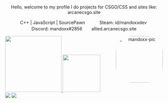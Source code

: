 ### 
<div align="center">
Hello, welcome to my profile I do projects for CSGO/CSS and sites like: arcanecsgo.site

ㅤㅤC++ | JavaScript | SourcePawn ㅤ
ㅤㅤSteam: id/mandoxxdev
ㅤㅤDiscord: mandoxx#2856
ㅤㅤallied.arcanecsgo.site

<img align="right" alt="mandoxx-pic" height="150" style="border-radius:50px;" src="https://media.discordapp.net/attachments/883371376000516186/924795134472769556/270950e0dcc50ad90da4942ef28b18c7.jpg">
</div>

<div align="left">
  <a href="https://github.com/mandoxxdev">
  <img height="180em" src="https://github-readme-stats.vercel.app/api?username=mandoxxdev&show_icons=true&theme=dracula&include_all_commits=true&count_private=true"/>
  <img height="120em" src="https://github-readme-stats.vercel.app/api/top-langs/?username=mandoxxdev&layout=compact&langs_count=7&theme=dracula"/>
</div>
<div> 
<a href="https://instagram.com/matheusdh_" target="_blank"><img src="https://img.shields.io/badge/-Instagram-%23E4405F?style=for-the-badge&logo=instagram&logoColor=white" target="_blank"></a>
<a href="https://discord.gg/beq9YW8Ur2" target="_blank"><img src="https://img.shields.io/badge/Discord-7289DA?style=for-the-badge&logo=discord&logoColor=white" target="_blank"></a> 
 
</div>
